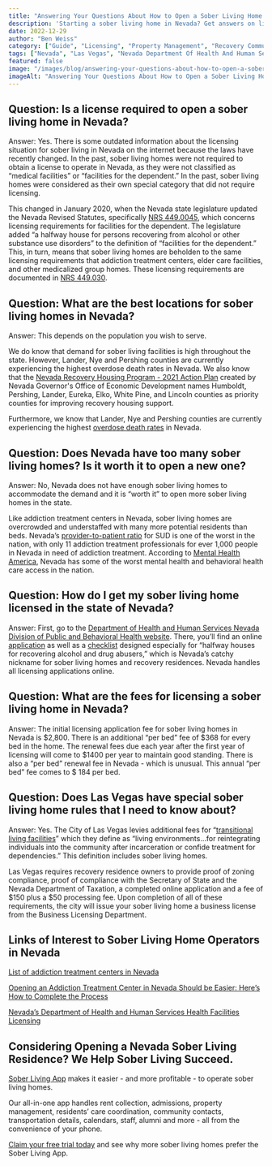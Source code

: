 ```yaml
---
title: "Answering Your Questions About How to Open a Sober Living Home in Nevada"
description: 'Starting a sober living home in Nevada? Get answers on licensing, NRS 449.0045, fees & demand. Guide to opening your Nevada recovery residence.'
date: 2022-12-29
author: "Ben Weiss"
category: ["Guide", "Licensing", "Property Management", "Recovery Community", "Regulations", "Sober Living Management"]
tags: ["Nevada", "Las Vegas", "Nevada Department Of Health And Human Services", "Dpbh", "Nevada Revised Statutes", "Nrs 4490045", "Nrs 449030", "Nevada Recovery Action Plan", "Licensing", "State Fees", "State Code", "State Certification", "Fees"]
featured: false
image: "/images/blog/answering-your-questions-about-how-to-open-a-sober-living-home-in-nevadanbsp.png"
imageAlt: "Answering Your Questions About How to Open a Sober Living Home in Nevada"
---
```


## Question: Is a license required to open a sober living home in Nevada?

Answer: Yes. There is some outdated information about the licensing situation for sober living in Nevada on the internet because the laws have recently changed. In the past, sober living homes were not required to obtain a license to operate in Nevada, as they were not classified as “medical facilities” or “facilities for the dependent.” In the past, sober living homes were considered as their own special category that did not require licensing. 

This changed in January 2020, when the Nevada state legislature updated the Nevada Revised Statutes, specifically [NRS 449.0045](<https://www.leg.state.nv.us/NRS/NRS-449.html#NRS449Sec008>), which concerns licensing requirements for facilities for the dependent. The legislature added “a halfway house for persons recovering from alcohol or other substance use disorders” to the definition of “facilities for the dependent.” This, in turn, means that sober living homes are beholden to the same licensing requirements that addiction treatment centers, elder care facilities, and other medicalized group homes. These licensing requirements are documented in [NRS 449.030](<https://www.leg.state.nv.us/nrs/nrs-449.html>). 

## Question: What are the best locations for sober living homes in Nevada?

Answer: This depends on the population you wish to serve. 

We do know that demand for sober living facilities is high throughout the state. However, Lander, Nye and Pershing counties are currently experiencing the highest overdose death rates in Nevada. We also know that the [Nevada Recovery Housing Program - 2021 Action Plan](<https://goed.nv.gov/wp-content/uploads/2021/12/2021-RHP-Action-Plan-Final.pdf>) created by Nevada Governor's Office of Economic Development names Humboldt, Pershing, Lander, Eureka, Elko, White Pine, and Lincoln counties as priority counties for improving recovery housing support. 

Furthermore, we know that Lander, Nye and Pershing counties are currently experiencing the highest [overdose death rates](<https://www.kunr.org/local-stories/2021-11-12/rising-fentanyl-related-overdoses-in-northern-nevada-reflect-national-crisis>) in Nevada. 

## Question: Does Nevada have too many sober living homes? Is it worth it to open a new one? 

Answer: No, Nevada does not have enough sober living homes to accommodate the demand and it is “worth it” to open more sober living homes in the state. 

Like addiction treatment centers in Nevada, sober living homes are overcrowded and understaffed with many more potential residents than beds. Nevada’s [provider-to-patient ratio](<https://thenevadaindependent.com/article/freedom-house-how-one-las-vegas-recovery-center-is-helping-break-the-cycle-of-addiction>) for SUD is one of the worst in the nation, with only 11 addiction treatment professionals for ever 1,000 people in Nevada in need of addiction treatment. According to [Mental Health America](<http://www.mentalhealthamerica.net/issues/ranking-states>), Nevada has some of the worst mental health and behavioral health care access in the nation. 

## Question: How do I get my sober living home licensed in the state of Nevada?

Answer: First, go to the [Department of Health and Human Services Nevada Division of Public and Behavioral Health website](<https://dpbh.nv.gov/Reg/HealthFacilities/HF_-_Non-Medical/HWH/>). There, you’ll find an online [application](<https://nvdpbh.aithent.com/Login.aspx>) as well as a [checklist](<https://dpbh.nv.gov/uploadedFiles/dpbhnvgov/content/Reg/HealthFacilities/HF_-_Non-Medical/Halfway_house_for_recovering_alcohol_and_drug_abusers_\(Files\)/HWH-App-Checklist.pdf>) designed especially for “halfway houses for recovering alcohol and drug abusers,” which is Nevada’s catchy nickname for sober living homes and recovery residences. Nevada handles all licensing applications online. 

## Question: What are the fees for licensing a sober living home in Nevada?

Answer: The initial licensing application fee for sober living homes in Nevada is $2,800. There is an additional “per bed” fee of $368 for every bed in the home. The renewal fees due each year after the first year of licensing will come to $1400 per year to maintain good standing. There is also a “per bed” renewal fee in Nevada - which is unusual. This annual “per bed” fee comes to $ 184 per bed.

## Question: Does Las Vegas have special sober living home rules that I need to know about?

Answer: Yes. The City of Las Vegas levies additional fees for “[transitional living facilities](<http://www5.lasvegasnevada.gov/LCAT/Bus_Lic_Instructions.aspx? Category=T55&CategoryName=Transitional%20Living%20Facility>)” which they define as “living environments…for reintegrating individuals into the community after incarceration or confide treatment for dependencies.” This definition includes sober living homes. 

Las Vegas requires recovery residence owners to provide proof of zoning compliance, proof of compliance with the Secretary of State and the Nevada Department of Taxation, a completed online application and a fee of $150 plus a $50 processing fee. Upon completion of all of these requirements, the city will issue your sober living home a business license from the Business Licensing Department. 

## Links of Interest to Sober Living Home Operators in Nevada 

[List of addiction treatment centers in Nevada ](<https://bridge.behavehealth.com/rehabs/nevada>)

[Opening an Addiction Treatment Center in Nevada Should be Easier: Here’s How to Complete the Process ](<https://behavehealth.com/blog/2022/3/3/opening-an-addiction-treatment-center-in-nevada-should-be-easier-heres-how-to-complete-the-process>)

[Nevada’s Department of Health and Human Services Health Facilities Licensing](<https://dpbh.nv.gov/Reg/HealthFacilities/dta/Licensing/Health_Facilities_-_Licensing/>)

## Considering Opening a Nevada Sober Living Residence? We Help Sober Living Succeed. 

[Sober Living App](</>) makes it easier - and more profitable - to operate sober living homes. 

Our all-in-one app handles rent collection, admissions, property management, residents’ care coordination, community contacts, transportation details, calendars, staff, alumni and more - all from the convenience of your phone. 

[Claim your free trial today](<https://behavehealth.com/get-started>) and see why more sober living homes prefer the Sober Living App.